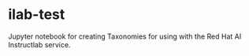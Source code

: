 # ilab-test
Jupyter notebook for creating Taxonomies for using with the Red Hat AI Instructlab service.
